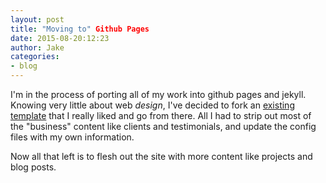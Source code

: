 ```yaml
---
layout: post
title: "Moving to" Github Pages
date: 2015-08-20:12:23
author: Jake
categories:
- blog
---
```


I'm in the process of porting all of my work into github pages and jekyll.  Knowing very little about web <i>design</i>, I've decided to fork an [existing template](https://github.com/st4ple/solid-jekyll) that I really liked and go from there.  All I had to strip out most of the "business" content like clients and testimonials, and update the config files with my own information.

Now all that left is to flesh out the site with more content like projects and blog posts.
